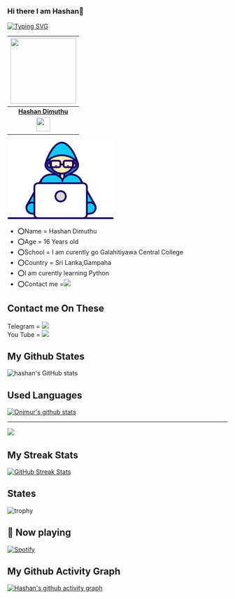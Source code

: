 ### Hi there I am Hashan👋

[![Typing SVG](https://readme-typing-svg.herokuapp.com/?color=66FF00&lines=--Hi+I'm+Hashan+;--Curently+Learning+Python+language;--A+Student+Yet+;--I+am+16+years+old+;--Want+to+be+a+Software+Engineer)](https://git.io/typing-svg)

|<a href="https://t.me/HashanDimuthu/"><img src="https://avatars.githubusercontent.com/u/91044348?v=4" width="150px" height="150px" /></a> |
|:---------------------------------------------------------------------------------------------------------------------------------------:|
|       **[Hashan Dimuthu](https://hashandimuthu.github.io/IamHashan/)**                                                                                |
| <a href="https://github.com/HashanDimuthu"><img src="https://cdn.iconscout.com/icon/free/png-256/github-108-438008.png" width="32px" height="32px"></a>|

<img align="senter" src="https://github.com/RazorKenway/RazorKenway/raw/main/Developer.gif" style="max-width:50%;">

- ⭕Name = Hashan Dimuthu
- ⭕Age = 16 Years old
- ⭕School = I am curently go Galahitiyawa Central College
- ⭕Country = Sri Lanka,Gampaha
- ⭕I am curently learning Python
- ⭕Contact me =<a href="https://t.me/HashanDimuthu"><img src="https://img.shields.io/badge/Hashan Dimuthu-blue.svg?logo=telegram"></a>

## Contact me On These

Telegram = <a href="https://t.me/HashanDimuthu"><img src="https://img.shields.io/badge/Hashan Dimuthu-blue.svg?logo=telegram"></a><br>
You Tube = <a href="https://www.youtube.com/channel/UCMb9Rcf7mh71x9glgb5oR8A"><img src="https://img.shields.io/badge/Hashan Dimuthu-red.svg?logo=YouTube"></a><br>
## My Github States

![hashan's GitHub stats](https://github-readme-stats.vercel.app/api?username=HashanDimuthu&show_icons=true&theme=highcontrast)

## Used Languages

<a href="https://github-readme-stats.vercel.app/api/top-langs/?username=viharsenindu">
    <img width="40%"alt="Onimur's github stats" src="https://github-readme-stats.vercel.app/api/top-langs/?username=HashanDimuthu&show_icons=true&theme=midnight-purple" />
  </a><br><hr>

<a href="https://github.com/htr-tech"><img src="https://github-readme-stats.vercel.app/api/top-langs/?username=HashanDimuthu&layout=compact&theme=react&hide_border=true" />
</a></p>

## My Streak Stats

[![GitHub Streak Stats](https://github-readme-streak-stats.herokuapp.com/?user=HashanDimuthu&theme=highcontrast)](https://github.com/HashanDimuthu/github-readme-streak-stats)

## States

![trophy](https://github-profile-trophy.vercel.app/?username=HashanDimuthu&theme=juicyfresh&no-bg=true&no-frame=true&column=4&")

## 🎵 Now playing
[![Spotify](https://novatorem.vercel.app/api/spotify)](https://spotify.com/)

## My Github Activity Graph

[![Hashan's github activity graph](https://activity-graph.herokuapp.com/graph?username=HashanDimuthu&theme=dracula)](https://github.com/HashanDimuthu/github-readme-activity-graph)



